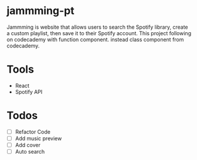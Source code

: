 # jammming-pt

Jammming is website that allows users to search the Spotify library, create a custom playlist, then save it to their Spotify account.
This project following on codecademy with function component. instead class component from codecademy.

# Tools
- React
- Spotify API

# Todos
- [ ] Refactor Code
- [ ] Add music preview
- [ ] Add cover
- [ ] Auto search
